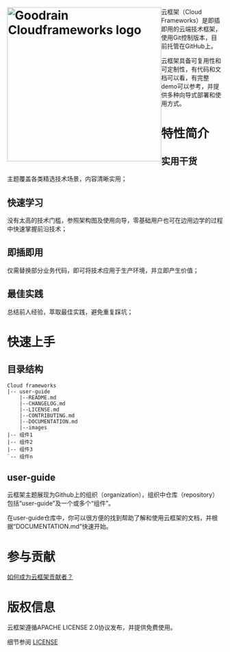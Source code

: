 <h1><a href="http://www.goodrain.com/" title="Goodrain Cloudframeworks"><img style="float: left" width="360" src="http://7xihe6.com1.z0.glb.clouddn.com/CLOUDFRAMEWORKS  header.jpg" alt="Goodrain Cloudframeworks logo"/></a></h1>

云框架（Cloud Frameworks）是即插即用的云端技术框架，使用Git控制版本，目前托管在GitHub上。

云框架具备可复用性和可定制性，有代码和文档可以看，有完整demo可以参考，并提供多种向导式部署和使用方式。

# 特性简介

## 实用干货

主题覆盖各类精选技术场景，内容清晰实用；

## 快速学习

没有太高的技术门槛，参照架构图及使用向导，零基础用户也可在边用边学的过程中快速掌握前沿技术；

## 即插即用

仅需替换部分业务代码，即可将技术应用于生产环境，并立即产生价值；

## 最佳实践

总结前人经验，萃取最佳实践，避免重复踩坑；

# 快速上手

## 目录结构

```
Cloud frameworks
|-- user-guide
    |--README.md
    |--CHANGELOG.md
    |--LICENSE.md
    |--CONTRIBUTING.md
    |--DOCUMENTATION.md
    |--images
|-- 组件1
|-- 组件2
|-- 组件3
`-- 组件n      
```

## user-guide

云框架主题展现为Github上的组织（organization），组织中仓库（repository）包括“user-guide”及一个或多个“组件”。

在user-guide仓库中，你可以很方便的找到帮助了解和使用云框架的文档，并根据“DOCUMENTATION.md”快速开始。

# 参与贡献

[如何成为云框架贡献者？](CONTRIBUTING.md)

# 版权信息

云框架遵循APACHE LICENSE 2.0协议发布，并提供免费使用。

细节参阅 [LICENSE](LICENSE.md)
